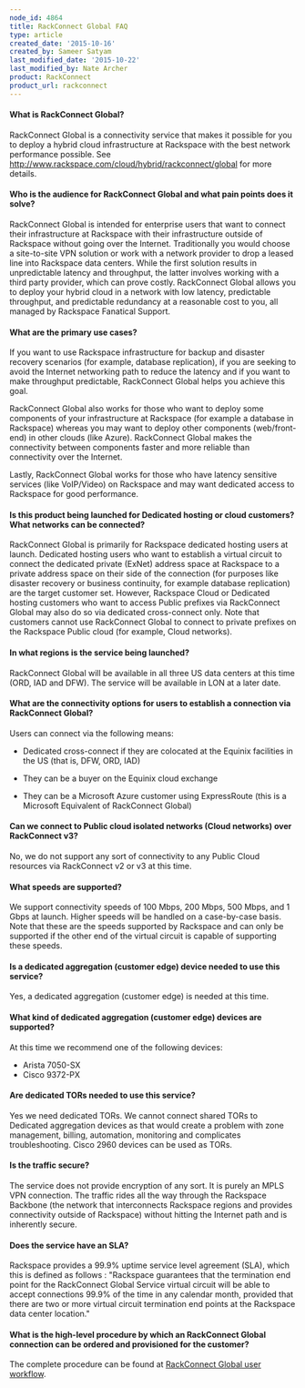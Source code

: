 ```yaml
---
node_id: 4864
title: RackConnect Global FAQ
type: article
created_date: '2015-10-16'
created_by: Sameer Satyam
last_modified_date: '2015-10-22'
last_modified_by: Nate Archer
product: RackConnect
product_url: rackconnect
---
```


#### What is RackConnect Global?

RackConnect Global is a connectivity service that makes it
possible for you to deploy a hybrid cloud infrastructure at Rackspace
with the best network performance possible. See
<http://www.rackspace.com/cloud/hybrid/rackconnect/global> for more
details.

#### Who is the audience for RackConnect Global and what pain points does it solve?

RackConnect Global is intended for enterprise users that want to connect their
infrastructure at Rackspace with their infrastructure outside of
Rackspace without going over the Internet. Traditionally you would
choose a site-to-site VPN solution or work with a network provider to
drop a leased line into Rackspace data centers. While the first solution
results in unpredictable latency and throughput, the latter involves
working with a third party provider, which can prove costly.
RackConnect Global allows you to deploy your hybrid cloud in a network with low
latency, predictable throughput, and predictable redundancy at a
reasonable cost to you, all managed by Rackspace Fanatical Support.

#### What are the primary use cases?

If you want to use Rackspace infrastructure for backup and disaster recovery
scenarios (for example, database replication), if you are seeking to
avoid the Internet networking path to reduce the latency and if you want
to make throughput predictable, RackConnect Global helps you achieve this goal.

RackConnect Global also works for those who want to deploy some components of your
infrastructure at Rackspace (for example a database in Rackspace)
whereas you may want to deploy other components (web/front-end) in other
clouds (like Azure). RackConnect Global makes the connectivity between components
faster and more reliable than connectivity over the Internet.

Lastly, RackConnect Global works for those who have latency sensitive
services (like VoIP/Video) on Rackspace and may want dedicated access to
Rackspace for good performance.

#### Is this product being launched for Dedicated hosting or cloud customers? What networks can be connected?

RackConnect Global is primarily for Rackspace dedicated hosting users at
launch. Dedicated hosting users who want to establish a virtual circuit
to connect the dedicated private (ExNet) address space at Rackspace to a
private address space on their side of the connection (for purposes like
disaster recovery or business continuity, for example database replication)
are the target customer set. However, Rackspace Cloud or Dedicated
hosting customers who want to access Public prefixes via RackConnect Global may also do
so via dedicated cross-connect only. Note that customers cannot use
RackConnect Global to connect to private prefixes on the Rackspace Public
cloud (for example, Cloud networks).

#### In what regions is the service being launched?

RackConnect Global will be available in all three US data centers at this time
(ORD, IAD and DFW). The service will be available in LON at a later
date.

#### What are the connectivity options for users to establish a connection via RackConnect Global?

Users can connect via the following means:

- Dedicated cross-connect if they are colocated at the Equinix
facilities in the US (that is, DFW, ORD, IAD)

- They can be a buyer on the Equinix cloud exchange

- They can be a Microsoft Azure customer using ExpressRoute (this is a
Microsoft Equivalent of RackConnect Global)

#### Can we connect to Public cloud isolated networks (Cloud networks) over RackConnect v3?

No, we do not support any sort of connectivity to any Public Cloud
resources via RackConnect v2 or v3 at this time.

#### What speeds are supported?

We support connectivity speeds of 100 Mbps, 200 Mbps, 500 Mbps, and 1 Gbps
at launch. Higher speeds will be handled on a case-by-case basis. Note
that these are the speeds supported by Rackspace and can only be
supported if the other end of the virtual circuit is capable of
supporting these speeds.

#### Is a dedicated aggregation (customer edge) device needed to use this service?

Yes, a dedicated aggregation (customer edge) is needed at this time.

#### What kind of dedicated aggregation (customer edge) devices are supported?

At this time we recommend one of the following devices:

-   Arista 7050-SX
-   Cisco 9372-PX

#### Are dedicated TORs needed to use this service?

Yes we need dedicated TORs. We cannot connect shared TORs to Dedicated
aggregation devices as that would create a problem with zone management,
billing, automation, monitoring and complicates troubleshooting. Cisco
2960 devices can be used as TORs.

#### Is the traffic secure?

The service does not provide encryption of any sort. It is purely an
MPLS VPN connection. The traffic rides all the way through the Rackspace
Backbone (the network that interconnects Rackspace regions and provides
connectivity outside of Rackspace) without hitting the Internet path and
is inherently secure.

#### Does the service have an SLA?

Rackspace provides a 99.9% uptime service level agreement (SLA), which this is defined as follows :
"Rackspace guarantees that the termination end point for the RackConnect
Global Service virtual circuit will be able to accept connections 99.9%
of the time in any calendar month, provided that there are two or more
virtual circuit termination end points at the Rackspace data center
location."

#### What is the high-level procedure by which an RackConnect Global connection can be ordered and provisioned for the customer?

The complete procedure can be found at [RackConnect Global user workflow](/how-to/rackconnect-global-user-workflow).
